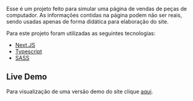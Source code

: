 Esse é um projeto feito para simular uma página de vendas de peças de computador. As informações contidas na página podem não ser reais, sendo usadas apenas de forma didática para elaboração do site.

Para este projeto foram utilizadas as seguintes tecnologias:

* [Next.JS](https://nextjs.org/)
* [Typescript](https://www.typescriptlang.org/)
* [SASS](https://sass-lang.com/)

## Live Demo

Para visualização de uma versão demo do site clique [aqui]([LINK](https://site-vendas-fake.vercel.app/)).


